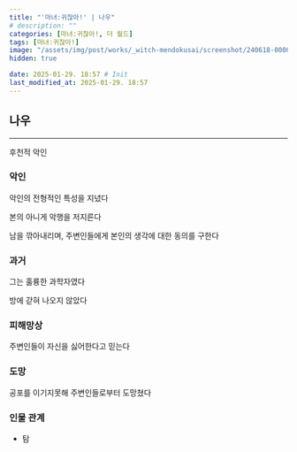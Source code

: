 ```yaml
---
title: "'마녀:귀찮아!' | 나우"
# description: ""
categories: [마녀:귀찮아!, 더 월드]
tags: [마녀:귀찮아!]
image: "/assets/img/post/works/_witch-mendokusai/screenshot/240618-000000.png"
hidden: true

date: 2025-01-29. 18:57 # Init
last_modified_at: 2025-01-29. 18:57
---
```


## 나우

---

후천적 악인  

### 악인

악인의 전형적인 특성을 지녔다  

본의 아니게 악행을 저지른다  

남을 깎아내리며, 주변인들에게 본인의 생각에 대한 동의를 구한다  

### 과거

그는 훌륭한 과학자였다  

방에 갇혀 나오지 않았다  

### 피해망상

주변인들이 자신을 싫어한다고 믿는다  

### 도망

공포를 이기지못해 주변인들로부터 도망쳤다  

### 인물 관계

- 탐
